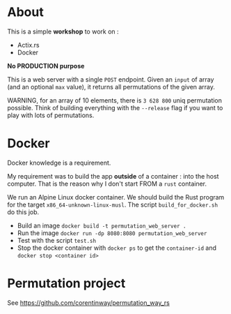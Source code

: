 # About

This is a simple **workshop** to work on :
- Actix.rs
- Docker

**No PRODUCTION purpose**

This is a web server with a single `POST` endpoint. Given an `input` of array (and
an optional `max` value), it returns all permutations of the given array.

WARNING, for an array of 10 elements, there is `3 628 800` uniq permutation possible. Think of building everything with the `--release` flag if you want to
play with lots of permutations.

# Docker

Docker knowledge is a requirement.

My requirement was to build the app **outside** of a container : into the host computer. That is the reason why I don't start FROM a `rust` container.

We run an Alpine Linux docker container. We should build the Rust program for
the target `x86_64-unknown-linux-musl`. The script `build_for_docker.sh` do
this job.

- Build an image `docker build -t permutation_web_server .`
- Run the image `docker run -dp 8080:8080 permutation_web_server`
- Test with the script `test.sh`
- Stop the docker container with `docker ps` to get the `container-id`  and `docker stop <container id>`

# Permutation project

See https://github.com/corentinway/permutation_way_rs
